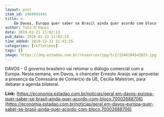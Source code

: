 ```yaml
---
layout: post
item_id: 2464941441
title: >-
    Em Davos, Europa quer saber se Brasil ainda quer acordo com bloco
author: Tatu D'Oquei
date: 2019-01-21 21:02:13
pub_date: 2019-01-21 21:02:13
time_added: 2019-12-23 21:41:25
categories: [refletimos]
tags: []
image: https://img.estadao.com.br/resources/jpg/5/2/1548104542025.jpg
---
```


DAVOS - O governo brasileiro vai retomar o diálogo comercial com a Europa. Nesta semana, em Davos, o chanceler Ernesto Araújo vai aproveitar a presença da Comissária de Comércio da UE, Cecilia Malstrom, para debater a agenda bilateral.

**Link:** [https://economia.estadao.com.br/noticias/geral,em-davos-europa-quer-saber-se-brasil-ainda-quer-acordo-com-bloco,70002688706](https://economia.estadao.com.br/noticias/geral,em-davos-europa-quer-saber-se-brasil-ainda-quer-acordo-com-bloco,70002688706)


